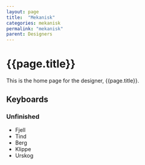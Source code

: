 ```yaml
---
layout: page
title:  "Mekanisk"
categories: mekanisk
permalink: "mekanisk"
parent: Designers
---
```

# {{page.title}}

This is the home page for the designer, {{page.title}}.

## Keyboards

### Unfinished

- Fjell
- Tind
- Berg
- Klippe
- Urskog
